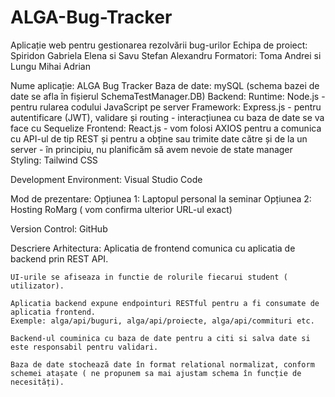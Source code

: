 # ALGA-Bug-Tracker
Aplicație web pentru gestionarea rezolvării bug-urilor
Echipa de proiect: Spiridon Gabriela Elena si Savu Stefan Alexandru
Formatori: Toma Andrei si Lungu Mihai Adrian

Nume aplicație: ALGA Bug Tracker
Baza de date: mySQL (schema bazei de date se afla în fișierul SchemaTestManager.DB)
Backend: 
Runtime: Node.js - pentru rularea codului JavaScript pe server
Framework: Express.js - pentru autentificare (JWT), validare și routing 
			 - interacțiunea cu baza de date se va face cu Sequelize
Frontend: React.js
	     - vom folosi AXIOS pentru a comunica cu API-ul de tip REST și pentru a obține sau trimite date către și de la un server
	     - în principiu, nu planificăm să avem nevoie de state manager
Styling: Tailwind CSS

Development Environment: Visual Studio Code
 
Mod de prezentare: Opțiunea 1: Laptopul personal la seminar
			Opțiunea 2: Hosting RoMarg ( vom confirma ulterior URL-ul exact)

Version Control: GitHub

Descriere Arhitectura: 
	Aplicatia de frontend comunica cu aplicatia de backend prin REST API.

	UI-urile se afiseaza in functie de rolurile fiecarui student ( utilizator).

	Aplicatia backend expune endpointuri RESTful pentru a fi consumate de aplicatia frontend.
	Exemple: alga/api/buguri, alga/api/proiecte, alga/api/commituri etc.
	
	Backend-ul couminica cu baza de date pentru a citi si salva date si este responsabil pentru validari. 

	Baza de date stochează date în format relational normalizat, conform schemei atașate ( ne propunem sa mai ajustam schema în funcție de necesități).
